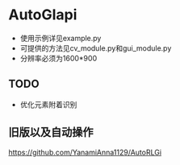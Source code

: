 # AutoGIapi
- 使用示例详见example.py
- 可提供的方法见cv_module.py和gui_module.py
- 分辨率必须为1600*900
## TODO
- 优化元素附着识别
## 旧版以及自动操作
https://github.com/YanamiAnna1129/AutoRLGi
